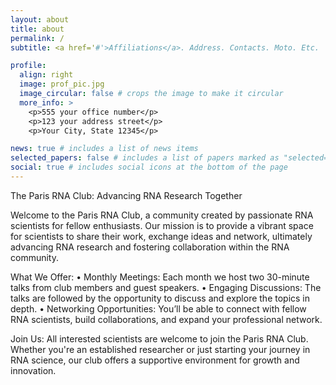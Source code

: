 ```yaml
---
layout: about
title: about
permalink: /
subtitle: <a href='#'>Affiliations</a>. Address. Contacts. Moto. Etc.

profile:
  align: right
  image: prof_pic.jpg
  image_circular: false # crops the image to make it circular
  more_info: >
    <p>555 your office number</p>
    <p>123 your address street</p>
    <p>Your City, State 12345</p>

news: true # includes a list of news items
selected_papers: false # includes a list of papers marked as "selected={true}"
social: true # includes social icons at the bottom of the page
---
```


The Paris RNA Club: Advancing RNA Research Together

Welcome to the Paris RNA Club, a community created by passionate RNA scientists for fellow enthusiasts. Our mission is to provide a vibrant space for scientists to share their work, exchange ideas and network, ultimately advancing RNA research and fostering collaboration within the RNA community.

What We Offer:
•	Monthly Meetings: Each month we host two 30-minute talks from club members and guest speakers.
•	Engaging Discussions: The talks are followed by the opportunity to discuss and explore the topics in depth.
•	Networking Opportunities: You’ll be able to connect with fellow RNA scientists, build collaborations, and expand your professional network.

Join Us: All interested scientists are welcome to join the Paris RNA Club. Whether you're an established researcher or just starting your journey in RNA science, our club offers a supportive environment for growth and innovation.


